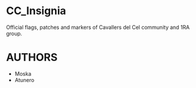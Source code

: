 # CC_Insignia
Official flags, patches and markers of Cavallers del Cel community and 1RA group.

# AUTHORS

- Moska
- Atunero
